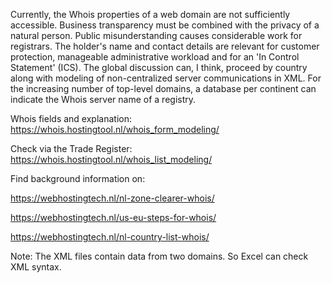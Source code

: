 Currently, the Whois properties of a web domain are not sufficiently accessible. Business transparency must be combined with the privacy of a natural person. Public misunderstanding causes considerable work for registrars. The holder's name and contact details are relevant for customer protection, manageable administrative workload and for an 'In Control Statement' (ICS). The global discussion can, I think, proceed by country along with modeling of non-centralized server communications in XML. For the increasing number of top-level domains, a database per continent can indicate the Whois server name of a registry.

Whois fields and explanation: https://whois.hostingtool.nl/whois_form_modeling/

Check via the Trade Register: https://whois.hostingtool.nl/whois_list_modeling/

Find background information on:

https://webhostingtech.nl/nl-zone-clearer-whois/

https://webhostingtech.nl/us-eu-steps-for-whois/

https://webhostingtech.nl/nl-country-list-whois/

Note: The XML files contain data from two domains. So Excel can check XML syntax.
